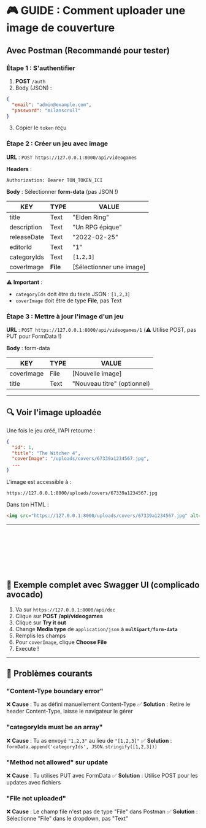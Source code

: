 # 🎮 GUIDE : Comment uploader une image de couverture

## Avec Postman (Recommandé pour tester)

### Étape 1 : S'authentifier
1. **POST** `/auth`
2. Body (JSON) :
```json
{
  "email": "admin@example.com",
  "password": "milanscroll"
}
```
3. Copier le `token` reçu

### Étape 2 : Créer un jeu avec image

**URL** : `POST https://127.0.0.1:8000/api/videogames`

**Headers** :
```
Authorization: Bearer TON_TOKEN_ICI
```

**Body** : Sélectionner **form-data** (pas JSON !)

| KEY | TYPE | VALUE |
|-----|------|-------|
| title | Text | "Elden Ring" |
| description | Text | "Un RPG épique" |
| releaseDate | Text | "2022-02-25" |
| editorId | Text | "1" |
| categoryIds | Text | `[1,2,3]` |
| coverImage | **File** | [Sélectionner une image] |

⚠️ **Important** : 
- `categoryIds` doit être du texte JSON : `[1,2,3]`
- `coverImage` doit être de type **File**, pas Text

### Étape 3 : Mettre à jour l'image d'un jeu

**URL** : `POST https://127.0.0.1:8000/api/videogames/1`
(⚠️ Utilise POST, pas PUT pour FormData !)

**Body** : form-data

| KEY | TYPE | VALUE |
|-----|------|-------|
| coverImage | File | [Nouvelle image] |
| title | Text | "Nouveau titre" (optionnel) |

---


## 🔍 Voir l'image uploadée

Une fois le jeu créé, l'API retourne :

```json
{
  "id": 1,
  "title": "The Witcher 4",
  "coverImage": "/uploads/covers/67339a1234567.jpg",
  ...
}
```

L'image est accessible à :
```
https://127.0.0.1:8000/uploads/covers/67339a1234567.jpg
```

Dans ton HTML :
```html
<img src="https://127.0.0.1:8000/uploads/covers/67339a1234567.jpg" alt="Cover">
```

---
<br><br><br><br><br><br>


## 🎯 Exemple complet avec Swagger UI (complicado avocado)

1. Va sur `https://127.0.0.1:8000/api/doc`
2. Clique sur **POST /api/videogames**
3. Clique sur **Try it out**
4. Change **Media type** de `application/json` à **`multipart/form-data`**
5. Remplis les champs
6. Pour `coverImage`, clique **Choose File**
7. Execute !

---

## 🐛 Problèmes courants

### "Content-Type boundary error"
❌ **Cause** : Tu as défini manuellement Content-Type
✅ **Solution** : Retire le header Content-Type, laisse le navigateur le gérer

### "categoryIds must be an array"
❌ **Cause** : Tu as envoyé `"1,2,3"` au lieu de `"[1,2,3]"`
✅ **Solution** : `formData.append('categoryIds', JSON.stringify([1,2,3]))`

### "Method not allowed" sur update
❌ **Cause** : Tu utilises PUT avec FormData
✅ **Solution** : Utilise POST pour les updates avec fichiers

### "File not uploaded"
❌ **Cause** : Le champ file n'est pas de type "File" dans Postman
✅ **Solution** : Sélectionne "File" dans le dropdown, pas "Text"
